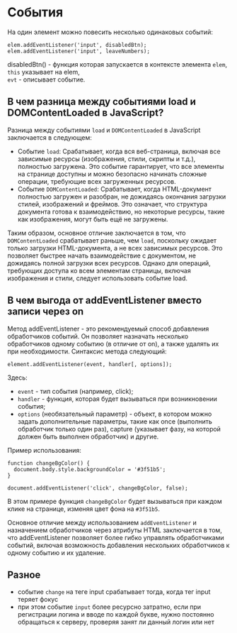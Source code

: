 # События

На один элемент можно повесить несколько одинаковых событий:

    elem.addEventListener('input', disabledBtn);
    elem.addEventListener('input', leaveNumbers);

disabledBtn() - функция которая запускается в контексте элемента `elem`,  
`this` указывает на elem,  
`evt` - описывает событие.

## В чем разница между событиями load и DOMContentLoaded в JavaScript?
Разница между событиями `load` и `DOMContentLoaded` в JavaScript заключается в следующем:

- Событие `load`: Срабатывает, когда вся веб-страница, включая все зависимые ресурсы (изображения, стили, скрипты и т.д.), полностью загружена. Это событие гарантирует, что все элементы на странице доступны и можно безопасно начинать сложные операции, требующие всех загруженных ресурсов.
- Событие `DOMContentLoaded`: Срабатывает, когда HTML-документ полностью загружен и разобран, не дожидаясь окончания загрузки стилей, изображений и фреймов. Это означает, что структура документа готова к взаимодействию, но некоторые ресурсы, такие как изображения, могут быть ещё не загружены.

Таким образом, основное отличие заключается в том, что `DOMContentLoaded` срабатывает раньше, чем `load`, поскольку ожидает только загрузки HTML-документа, а не всех зависимых ресурсов. Это позволяет быстрее начать взаимодействие с документом, не дожидаясь полной загрузки всех ресурсов. Однако для операций, требующих доступа ко всем элементам страницы, включая изображения и стили, следует использовать событие load.

## В чем выгода от addEventListener вместо записи через on
Метод addEventListener - это рекомендуемый способ добавления обработчиков событий. Он позволяет назначать несколько обработчиков одному событию (в отличие от on), а также удалять их при необходимости. Синтаксис метода следующий:

    element.addEventListener(event, handler[, options]);

Здесь:
- `event` - тип события (например, click);
- `handler` - функция, которая будет вызываться при возникновении события;
- `options` (необязательный параметр) - объект, в котором можно задать дополнительные параметры, такие как once (выполнить обработчик только один раз), capture (указывает фазу, на которой должен быть выполнен обработчик) и другие.

Пример использования:

    function changeBgColor() {
      document.body.style.backgroundColor = '#3f51b5';
    }

    document.addEventListener('click', changeBgColor, false);

В этом примере функция `changeBgColor` будет вызываться при каждом клике на странице, изменяя цвет фона на `#3f51b5`.

Основное отличие между использованием `addEventListener` и назначением обработчиков через атрибуты HTML заключается в том, что addEventListener позволяет более гибко управлять обработчиками событий, включая возможность добавления нескольких обработчиков к одному событию и их удаление.

## Разное
- событие `change` на теге input срабатывает тогда, когда тег input теряет фокус
- при этом событие `input` более ресурсно затратно, если при регистрации логина и вводе по каждой букве, нужно постоянно обращаться к серверу, проверяя занят ли данный логин или нет 
